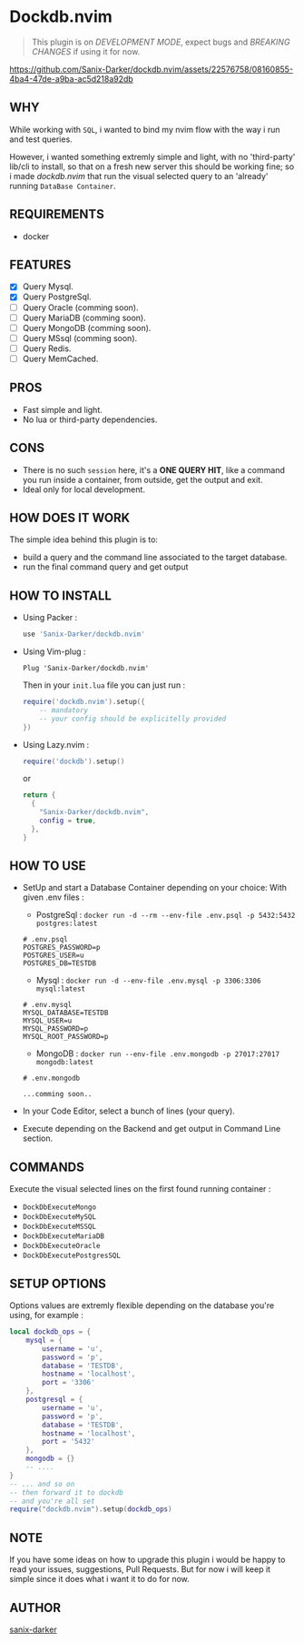 # Dockdb.nvim

> This plugin is on *DEVELOPMENT MODE*, expect bugs and *BREAKING CHANGES* if using it for now.


https://github.com/Sanix-Darker/dockdb.nvim/assets/22576758/08160855-4ba4-47de-a9ba-ac5d218a92db


## WHY

While working with `SQL`, i wanted to bind my nvim flow with the way i run and test queries.

However, i wanted something extremly simple and light,
with no 'third-party' lib/cli to install, so that on a fresh new server this should be working fine; so i made *dockdb.nvim* that run the visual selected query
to an 'already' running `DataBase Container`.

## REQUIREMENTS

- docker

## FEATURES

- [x] Query Mysql.
- [x] Query PostgreSql.
- [ ] Query Oracle (comming soon).
- [ ] Query MariaDB (comming soon).
- [ ] Query MongoDB (comming soon).
- [ ] Query MSsql (comming soon).
- [ ] Query Redis.
- [ ] Query MemCached.

## PROS

- Fast simple and light.
- No lua or third-party dependencies.

## CONS

- There is no such `session` here, it's a **ONE QUERY HIT**, like a command you run inside a container, from outside, get the output and exit.
- Ideal only for local development.

## HOW DOES IT WORK

The simple idea behind this plugin is to:
- build a query and the command line associated to the target database.
- run the final command query and get output

## HOW TO INSTALL

- Using Packer :
    ```lua
    use 'Sanix-Darker/dockdb.nvim'
    ```

- Using Vim-plug :
    ```
    Plug 'Sanix-Darker/dockdb.nvim'
    ```

    Then in your `init.lua` file you can just run :

    ```lua
    require('dockdb.nvim').setup({
        -- mandatory
        -- your config should be explicitelly provided
    })
    ```

- Using Lazy.nvim :

    ```lua
    require('dockdb').setup()
    ```
    or

    ```lua
    return {
      {
        "Sanix-Darker/dockdb.nvim",
        config = true,
      },
    }
    ```

## HOW TO USE

- SetUp and start a Database Container depending on your choice:
    With given .env files :

    - PostgreSql : `docker run -d --rm --env-file .env.psql -p 5432:5432 postgres:latest`

    ```
    # .env.psql
    POSTGRES_PASSWORD=p
    POSTGRES_USER=u
    POSTGRES_DB=TESTDB
    ```

    - Mysql : `docker run -d --env-file .env.mysql -p 3306:3306 mysql:latest`

    ```
    # .env.mysql
    MYSQL_DATABASE=TESTDB
    MYSQL_USER=u
    MYSQL_PASSWORD=p
    MYSQL_ROOT_PASSWORD=p
    ```

    - MongoDB : `docker run --env-file .env.mongodb -p 27017:27017 mongodb:latest`

    ```
    # .env.mongodb

    ...comming soon..
    ```

- In your Code Editor, select a bunch of lines (your query).
- Execute depending on the Backend and get output in Command Line section.

## COMMANDS

Execute the visual selected lines on the first found running container :

- `DockDbExecuteMongo`
- `DockDbExecuteMySQL`
- `DockDbExecuteMSSQL`
- `DockDbExecuteMariaDB`
- `DockDbExecuteOracle`
- `DockDbExecutePostgresSQL`


## SETUP OPTIONS

Options values are extremly flexible depending on the database you're using,
for example :
```lua
local dockdb_ops = {
    mysql = {
        username = 'u',
        password = 'p',
        database = 'TESTDB',
        hostname = 'localhost',
        port = '3306'
    },
    postgresql = {
        username = 'u',
        password = 'p',
        database = 'TESTDB',
        hostname = 'localhost',
        port = '5432'
    },
    mongodb = {}
    -- ....
}
-- ... and so on
-- then forward it to dockdb
-- and you're all set
require("dockdb.nvim").setup(dockdb_ops)
```

## NOTE

If you have some ideas on how to upgrade this plugin i would be happy to read your issues, suggestions, Pull Requests.
But for now i will keep it simple since it does what i want it to do for now.

## AUTHOR

[sanix-darker](https://github.com/sanix-darker)
